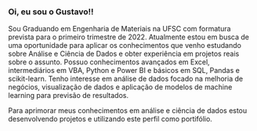 ### Oi, eu sou o Gustavo!!

Sou Graduando em Engenharia de Materiais na UFSC com formatura prevista para o primeiro trimestre de 2022. Atualmente estou em busca de uma oportunidade para aplicar os conhecimentos que venho estudando sobre Análise e Ciência de Dados e obter experiência em projetos reais sobre o assunto. Possuo conhecimentos avançados em Excel, intermediários em VBA, Python e Power BI e básicos em SQL, Pandas e scikit-learn. Tenho interesse em análise de dados focado na melhoria de negócios, visualização de dados e aplicação de modelos de machine learning para previsão de resultados.
 
Para aprimorar meus conhecimentos em análise e ciência de dados estou desenvolvendo projetos e utilizando este perfil como portifólio.
